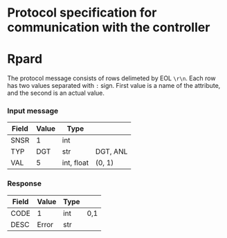 # Protocol specification for communication with the controller

# Rpard

The protocol message consists of rows delimeted by EOL `\r\n`. Each row has two values separated with `:` sign.
First value is a name of the attribute, and the second is an actual value.

### Input message

| Field | Value | Type      |                 |
|-------|-------|-----------|-----------------|
| SNSR  | 1     | int       |                 |
| TYP   | DGT   | str       | DGT, ANL        |
| VAL   | 5     | int, float| (0, 1)          |

### Response
| Field | Value | Type |     |
|-------|-------|------|-----|
| CODE  | 1     | int  | 0,1 |
| DESC  | Error | str  |     |